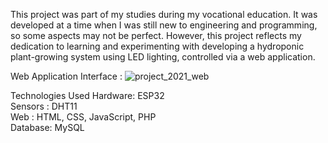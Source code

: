 This project was part of my studies during my vocational education. It was developed at a time when I was still new to engineering and programming, so some aspects may not be perfect. However, this project reflects my dedication to learning and experimenting with developing a hydroponic plant-growing system using LED lighting, controlled via a web application.

Web Application Interface :
![project_2021_web](https://github.com/user-attachments/assets/05d4384c-3d68-4114-8841-47fc6c7d5b87)

Technologies Used
Hardware: ESP32 <br>
Sensors : DHT11 <br>
Web : HTML, CSS, JavaScript, PHP <br>
Database: MySQL <br>
